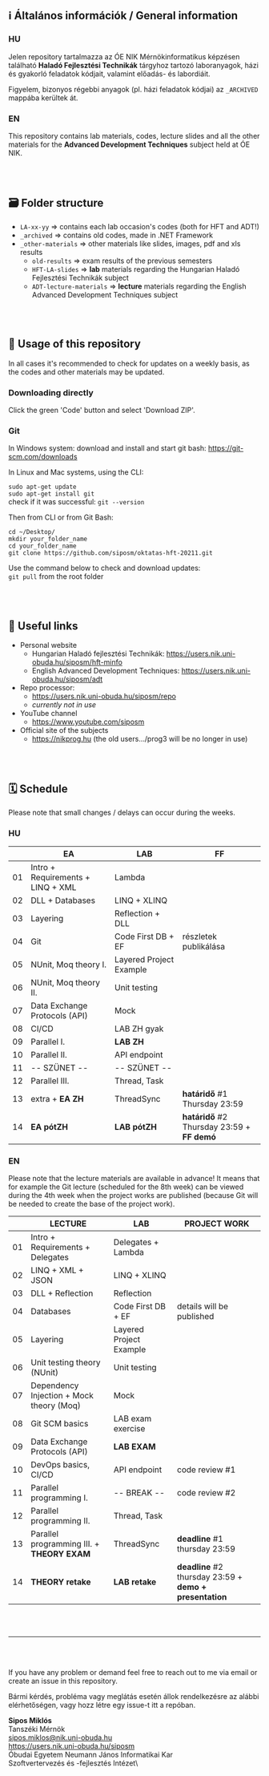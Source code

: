## ℹ️ Általános információk / General information

### HU
Jelen repository tartalmazza az ÓE NIK Mérnökinformatikus képzésen található **Haladó Fejlesztési Technikák** tárgyhoz tartozó laboranyagok, házi és gyakorló feladatok kódjait, valamint előadás- és labordiáit.

Figyelem, bizonyos régebbi anyagok (pl. házi feladatok kódjai) az `_ARCHIVED` mappába kerültek át.

### EN
This repository contains lab materials, codes, lecture slides and all the other materials for the **Advanced Development Techniques** subject held at ÓE NIK.

<br><br>

## 🗃 Folder structure
- `LA-xx-yy` => contains each lab occasion's codes (both for HFT and ADT!)
- `_archived` => contains old codes, made in .NET Framework
- `_other-materials` => other materials like slides, images, pdf and xls results
    - `old-results` => exam results of the previous semesters
    - `HFT-LA-slides` => **lab** materials regarding the Hungarian Haladó Fejlesztési Technikák subject
    - `ADT-lecture-materials` => **lecture** materials regarding the English Advanced Development Techniques subject

<br><br>

## 🔧 Usage of this repository
In all cases it's recommended to check for updates on a weekly basis, as the codes and other materials may be updated.

### Downloading directly
Click the green 'Code' button and select 'Download ZIP'.

### Git
In Windows system: download and install and start git bash: https://git-scm.com/downloads

In Linux and Mac systems, using the CLI:

`sudo apt-get update`\
`sudo apt-get install git`\
check if it was successful: `git --version`

Then from CLI or from Git Bash:

`cd ~/Desktop/`\
`mkdir your_folder_name`\
`cd your_folder_name`\
`git clone https://github.com/siposm/oktatas-hft-20211.git`

Use the command below to check and download updates:\
`git pull` from the root folder

<br><br>

## 🔗 Useful links
- Personal website
  - Hungarian Haladó fejlesztési Technikák: https://users.nik.uni-obuda.hu/siposm/hft-minfo
  - English Advanced Development Techniques: https://users.nik.uni-obuda.hu/siposm/adt
- Repo processor:
  - https://users.nik.uni-obuda.hu/siposm/repo
  - *currently not in use*
- YouTube channel
  - https://www.youtube.com/siposm
- Official site of the subjects
  - https://nikprog.hu (the old users.../prog3 will be no longer in use)

<br><br>

## 🗓 Schedule

Please note that small changes / delays can occur during the weeks.

### HU

|    | EA                                | LAB                                     | FF                                           |
| -- | --------------------------------- | --------------------------------------- | -------------------------------------------- |
| 01 | Intro + Requirements + LINQ + XML | Lambda                                  |                                              |
| 02 | DLL + Databases                   | LINQ + XLINQ                            |                                              |
| 03 | Layering                          | Reflection + DLL                        |                                              |
| 04 | Git                               | Code First DB + EF                      | részletek publikálása                        |
| 05 | NUnit, Moq theory I.              | Layered Project Example                 |                                              |
| 06 | NUnit, Moq theory II.             | Unit testing                            |                                              |
| 07 | Data Exchange Protocols (API)     | Mock                                    |                                              |
| 08 | CI/CD                             | LAB ZH gyak                             |                                              |
| 09 | Parallel I.                       | **LAB ZH**                              |                                              |
| 10 | Parallel II.                      | API endpoint                            |                                              |
| 11 | \-- SZÜNET --                     | \-- SZÜNET --                           |                                              |
| 12 | Parallel III.                     | Thread, Task                            |                                              |
| 13 | extra + **EA ZH**                 | ThreadSync                              | **határidő** #1 Thursday 23:59               |
| 14 | **EA pótZH**                      | **LAB pótZH**                           | **határidő** #2 Thursday 23:59 + **FF demó** |


### EN

Please note that the lecture materials are available in advance! It means that for example the Git lecture (scheduled for the 8th week) can be viewed during the 4th week when the project works are published (because Git will be needed to create the base of the project work).

|    | LECTURE                                    | LAB                                     | PROJECT WORK                                            |
| -- | ------------------------------------------ | --------------------------------------- | ------------------------------------------------------- |
| 01 | Intro + Requirements + Delegates           | Delegates + Lambda                      |                                                         |
| 02 | LINQ + XML + JSON                          | LINQ + XLINQ                            |                                                         |
| 03 | DLL + Reflection                           | Reflection                              |                                                         |
| 04 | Databases                                  | Code First DB + EF                      | details will be published                               |
| 05 | Layering                                   | Layered Project Example                 |                                                         |
| 06 | Unit testing theory (NUnit)                | Unit testing                            |                                                         |
| 07 | Dependency Injection + Mock theory (Moq)   | Mock                                    |                                                         |
| 08 | Git SCM basics                             | LAB exam exercise                       |                                                         |
| 09 | Data Exchange Protocols (API)              | **LAB EXAM**                            |                                                         |
| 10 | DevOps basics, CI/CD                       | API endpoint                            | code review #1                                          |
| 11 | Parallel programming I.                    | \-- BREAK --                            | code review #2                                          |
| 12 | Parallel programming II.                   | Thread, Task                            |                                                         |
| 13 | Parallel programming III. + **THEORY EXAM**| ThreadSync                              | **deadline** #1 thursday 23:59                          |
| 14 | **THEORY retake**                          | **LAB retake**                          | **deadline** #2 thursday 23:59 + **demo + presentation**|


<br><br>

---

<br><br>

If you have any problem or demand feel free to reach out to me via email or create an issue in this repository.

Bármi kérdés, probléma vagy meglátás esetén állok rendelkezésre az alábbi elérhetőségen, vagy hozz létre egy issue-t itt a repóban.

**Sipos Miklós**\
Tanszéki Mérnök\
sipos.miklos@nik.uni-obuda.hu\
https://users.nik.uni-obuda.hu/siposm \
Óbudai Egyetem Neumann János Informatikai Kar\
Szoftvertervezés és -fejlesztés Intézet\
